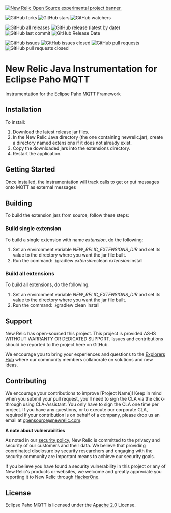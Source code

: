 <a href="https://opensource.newrelic.com/oss-category/#new-relic-experimental"><picture><source media="(prefers-color-scheme: dark)" srcset="https://github.com/newrelic/opensource-website/raw/main/src/images/categories/dark/Experimental.png"><source media="(prefers-color-scheme: light)" srcset="https://github.com/newrelic/opensource-website/raw/main/src/images/categories/Experimental.png"><img alt="New Relic Open Source experimental project banner." src="https://github.com/newrelic/opensource-website/raw/main/src/images/categories/Experimental.png"></picture></a>
 
![GitHub forks](https://img.shields.io/github/forks/newrelic-experimental/newrelic-java-mqtt-eclipse-paho?style=social)
![GitHub stars](https://img.shields.io/github/stars/newrelic-experimental/newrelic-java-mqtt-eclipse-paho?style=social)
![GitHub watchers](https://img.shields.io/github/watchers/newrelic-experimental/newrelic-java-mqtt-eclipse-paho?style=social)

![GitHub all releases](https://img.shields.io/github/downloads/newrelic-experimental/newrelic-java-mqtt-eclipse-paho/total)
![GitHub release (latest by date)](https://img.shields.io/github/v/release/newrelic-experimental/newrelic-java-mqtt-eclipse-paho)
![GitHub last commit](https://img.shields.io/github/last-commit/newrelic-experimental/newrelic-java-mqtt-eclipse-paho)
![GitHub Release Date](https://img.shields.io/github/release-date/newrelic-experimental/newrelic-java-mqtt-eclipse-paho)


![GitHub issues](https://img.shields.io/github/issues/newrelic-experimental/newrelic-java-mqtt-eclipse-paho)
![GitHub issues closed](https://img.shields.io/github/issues-closed/newrelic-experimental/newrelic-java-mqtt-eclipse-paho)
![GitHub pull requests](https://img.shields.io/github/issues-pr/newrelic-experimental/newrelic-java-mqtt-eclipse-paho)
![GitHub pull requests closed](https://img.shields.io/github/issues-pr-closed/newrelic-experimental/newrelic-java-mqtt-eclipse-paho)
    
# New Relic Java Instrumentation for Eclipse Paho MQTT

Instrumentation for the Eclipse Paho MQTT Framework

## Installation

To install:

1. Download the latest release jar files.   
2. In the New Relic Java directory (the one containing newrelic.jar), create a directory named extensions if it does not already exist.
3. Copy the downloaded jars into the extensions directory.
4. Restart the application.

## Getting Started

Once installed, the instrumentation will track calls to get or put messages onto MQTT as external messages

## Building

To build the extension jars from source, follow these steps:
### Build single extension
To build a single extension with name *extension*, do the following:
1. Set an environment variable *NEW_RELIC_EXTENSIONS_DIR* and set its value to the directory where you want the jar file built.
2. Run the command: ./gradlew *extension*:clean *extension*:install
### Build all extensions
To build all extensions, do the following:
1. Set an environment variable *NEW_RELIC_EXTENSIONS_DIR* and set its value to the directory where you want the jar file built.
2. Run the command: ./gradlew clean install

## Support

New Relic has open-sourced this project. This project is provided AS-IS WITHOUT WARRANTY OR DEDICATED SUPPORT. Issues and contributions should be reported to the project here on GitHub.

We encourage you to bring your experiences and questions to the [Explorers Hub](https://discuss.newrelic.com) where our community members collaborate on solutions and new ideas.

## Contributing

We encourage your contributions to improve [Project Name]! Keep in mind when you submit your pull request, you'll need to sign the CLA via the click-through using CLA-Assistant. You only have to sign the CLA one time per project. If you have any questions, or to execute our corporate CLA, required if your contribution is on behalf of a company, please drop us an email at opensource@newrelic.com.

**A note about vulnerabilities**

As noted in our [security policy](../../security/policy), New Relic is committed to the privacy and security of our customers and their data. We believe that providing coordinated disclosure by security researchers and engaging with the security community are important means to achieve our security goals.

If you believe you have found a security vulnerability in this project or any of New Relic's products or websites, we welcome and greatly appreciate you reporting it to New Relic through [HackerOne](https://hackerone.com/newrelic).

## License

Eclipse Paho MQTT is licensed under the [Apache 2.0](http://apache.org/licenses/LICENSE-2.0.txt) License.
